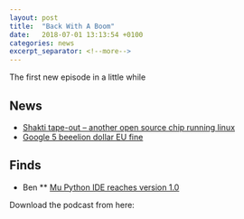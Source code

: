 ```yaml
---
layout: post
title:  "Back With A Boom"
date:   2018-07-01 13:13:54 +0100
categories: news
excerpt_separator: <!--more-->
---
```

The first new episode in a little while

<!--more-->

## News
* [Shakti tape-out – another open source chip running linux](http://www.geekdave.in/2018/07/indias-first-risc-v-is-here-linux-boots.html)
* [Google 5 beeelion dollar EU fine](https://www.bbc.co.uk/news/technology-44858238)

## Finds
* Ben
** [Mu Python IDE reaches version 1.0](https://codewith.mu/)


Download the podcast from here:

